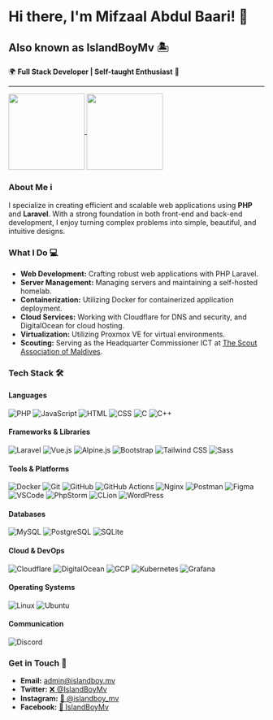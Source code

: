# Hi there, I'm Mifzaal Abdul Baari! 👋

## Also known as IslandBoyMv 🏝️

🌍 **Full Stack Developer | Self-taught Enthusiast** 🚀

---
<div align="left">
<a href="https://github.com/islandboymv/github-readme-stats">
  <img height=150 align="center" src="https://stats.git.islandboy.mv/?username=islandboymv&private_count=true&theme=blueberry&hide_border=true&layout=compact&show_icons=true&rank_icon=github&include_all_commits=true" />
</a>
<a href="https://github.com/islandboymv/github-readme-stats">
  <img height=150 align="center" src="https://stats.git.islandboy.mv/top-langs/?username=islandboymv&private_count=true&theme=blueberry&hide_border=true&layout=compact" />
</a>
</div>

### About Me ℹ️
I specialize in creating efficient and scalable web applications using **PHP** and **Laravel**. With a strong foundation in both front-end and back-end development, I enjoy turning complex problems into simple, beautiful, and intuitive designs.

### What I Do 💻
- **Web Development:** Crafting robust web applications with PHP Laravel.
- **Server Management:** Managing servers and maintaining a self-hosted homelab.
- **Containerization:** Utilizing Docker for containerized application deployment.
- **Cloud Services:** Working with Cloudflare for DNS and security, and DigitalOcean for cloud hosting.
- **Virtualization:** Utilizing Proxmox VE for virtual environments.
- **Scouting:** Serving as the Headquarter Commissioner ICT at [The Scout Association of Maldives](https://scout.mv).

### Tech Stack 🛠️

#### Languages
![PHP](https://icons.islandboy.mv/icons?i=php&theme=dark)
![JavaScript](https://icons.islandboy.mv/icons?i=js&theme=dark)
![HTML](https://icons.islandboy.mv/icons?i=html&theme=dark)
![CSS](https://icons.islandboy.mv/icons?i=css&theme=dark)
![C](https://icons.islandboy.mv/icons?i=c&theme=dark)
![C++](https://icons.islandboy.mv/icons?i=cpp&theme=dark)

#### Frameworks & Libraries
![Laravel](https://icons.islandboy.mv/icons?i=laravel&theme=dark)
![Vue.js](https://icons.islandboy.mv/icons?i=vue&theme=dark)
![Alpine.js](https://icons.islandboy.mv/icons?i=alpinejs&theme=dark)
![Bootstrap](https://icons.islandboy.mv/icons?i=bootstrap&theme=dark)
![Tailwind CSS](https://icons.islandboy.mv/icons?i=tailwind&theme=dark)
![Sass](https://icons.islandboy.mv/icons?i=sass&theme=dark)

#### Tools & Platforms
![Docker](https://icons.islandboy.mv/icons?i=docker&theme=dark)
![Git](https://icons.islandboy.mv/icons?i=git&theme=dark)
![GitHub](https://icons.islandboy.mv/icons?i=github&theme=dark)
![GitHub Actions](https://icons.islandboy.mv/icons?i=githubactions&theme=dark)
![Nginx](https://icons.islandboy.mv/icons?i=nginx&theme=dark)
![Postman](https://icons.islandboy.mv/icons?i=postman&theme=dark)
![Figma](https://icons.islandboy.mv//icons?i=figma&theme=dark)
![VSCode](https://icons.islandboy.mv/icons?i=vscode&theme=dark)
![PhpStorm](https://icons.islandboy.mv/icons?i=phpstorm&theme=dark)
![CLion](https://icons.islandboy.mv/icons?i=clion&theme=dark)
![WordPress](https://icons.islandboy.mv/icons?i=wordpress&theme=dark)

#### Databases
![MySQL](https://icons.islandboy.mv/icons?i=mysql&theme=dark)
![PostgreSQL](https://icons.islandboy.mv/icons?i=postgres&theme=dark)
![SQLite](https://icons.islandboy.mv/icons?i=sqlite&theme=dark)

#### Cloud & DevOps
![Cloudflare](https://icons.islandboy.mv/icons?i=cloudflare&theme=dark)
![DigitalOcean](https://icons.islandboy.mv/icons?i=digitalocean&theme=dark)
![GCP](https://icons.islandboy.mv/icons?i=gcp&theme=dark)
![Kubernetes](https://icons.islandboy.mv/icons?i=kubernetes&theme=dark)
![Grafana](https://icons.islandboy.mv/icons?i=grafana&theme=dark)

#### Operating Systems
![Linux](https://icons.islandboy.mv/icons?i=linux&theme=dark)
![Ubuntu](https://icons.islandboy.mv/icons?i=ubuntu&theme=dark)

#### Communication
![Discord](https://icons.islandboy.mv/icons?i=discord&theme=dark)

### Get in Touch 📲
- **Email:** [admin@islandboy.mv](mailto:admin@islandboy.mv)
- **Twitter:** [❌ @IslandBoyMv](https://twitter.com/IslandBoyMv)
- **Instagram:** [📸 @islandboy_mv](https://instagram.com/islandboy_mv)
- **Facebook:** [📘 IslandBoyMv](https://facebook.com/islandboymv)